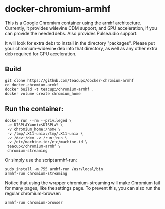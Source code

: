 # docker-chromium-armhf
This is a Google Chromium container using the armhf architecture.
Currently, it provides widevine CDM support, and GPU acceleration, 
if you can provide the needed debs. Also provides Pulseaudio
support.

It will look for extra debs to install in the directory "packages".
Please put your chromium-widevine deb into that directory, as well
as any other extra deb required for GPU acceleration.

## Build

```
git clone https://github.com/teacupx/docker-chromium-armhf
cd docker-chromium-armhf
docker build -t teacupx/chromium-armhf .
docker volume create chromium_home
```

## Run the container:
```
docker run --rm --privileged \
 -e DISPLAY=unix$DISPLAY \
 -v chromium_home:/home \
 -v /tmp/.X11-unix:/tmp/.X11-unix \
 -v /dev:/dev -v /run:/run \
 -v /etc/machine-id:/etc/machine-id \
 teacupx/chromium-armhf \
 chromium-streaming
```
Or simply use the script armhf-run:
```
sudo install -m 755 armhf-run /usr/local/bin
armhf-run chromium-streaming
```
Notice that using the wrapper chromium-streaming will make Chromium fail for many pages, like the settings page.
To prevent this, you can also run the regular chromium-browser:
```
armhf-run chromium-browser
```
